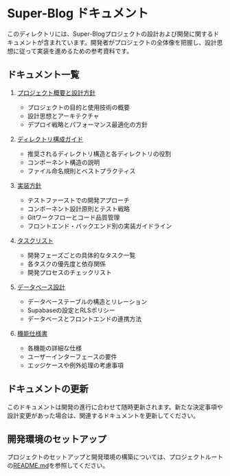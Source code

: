 # Super-Blog ドキュメント

このディレクトリには、Super-Blogプロジェクトの設計および開発に関するドキュメントが含まれています。開発者がプロジェクトの全体像を把握し、設計思想に従って実装を進めるための参考資料です。

## ドキュメント一覧

1. [プロジェクト概要と設計方針](./01_プロジェクト概要と設計方針.md)
   - プロジェクトの目的と使用技術の概要
   - 設計思想とアーキテクチャ
   - デプロイ戦略とパフォーマンス最適化の方針

2. [ディレクトリ構成ガイド](./02_ディレクトリ構成ガイド.md)
   - 推奨されるディレクトリ構造と各ディレクトリの役割
   - コンポーネント構造の説明
   - ファイル命名規則とベストプラクティス

3. [実装方針](./03_実装方針.md)
   - テストファーストでの開発アプローチ
   - コンポーネント設計原則とテスト戦略
   - Gitワークフローとコード品質管理
   - フロントエンド・バックエンド別の実装ガイドライン

4. [タスクリスト](./04_タスクリスト.md)
   - 開発フェーズごとの具体的なタスク一覧
   - 各タスクの優先度と依存関係
   - 開発プロセスのチェックリスト

5. [データベース設計](./05_データベース設計.md)
   - データベーステーブルの構造とリレーション
   - Supabaseの設定とRLSポリシー
   - データベースとフロントエンドの連携方法

6. [機能仕様書](./06_機能仕様書.md)
   - 各機能の詳細な仕様
   - ユーザーインターフェースの要件
   - エッジケースや例外処理の考慮事項

## ドキュメントの更新

このドキュメントは開発の進行に合わせて随時更新されます。新たな決定事項や設計変更があった場合は、関連するドキュメントを更新してください。

## 開発環境のセットアップ

プロジェクトのセットアップと開発環境の構築については、プロジェクトルートの[README.md](../README.md)を参照してください。 
